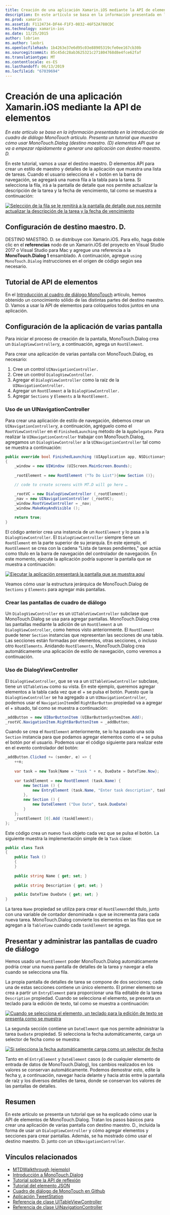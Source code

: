 ```yaml
---
title: Creación de una aplicación Xamarin.iOS mediante la API de elementos
description: En este artículo se basa en la información presentada en la introducción de cuadro de diálogo MonoTouch artículo. Presenta un tutorial que muestra cómo usar MonoTouch.Dialog (destino maestro. (D) elementos API que se va a empezar rápidamente a generar una aplicación con destino maestro. D.
ms.prod: xamarin
ms.assetid: F1124734-DF44-F1F3-0832-46F52A788CDC
ms.technology: xamarin-ios
ms.date: 11/25/2015
author: lobrien
ms.author: laobri
ms.openlocfilehash: 1b4263e37e6d95c03e88905319cfe0ee167cb30b
ms.sourcegitcommit: 85c45dc28ab3625321c271804768d8e4fce62faf
ms.translationtype: MT
ms.contentlocale: es-ES
ms.lasthandoff: 06/13/2019
ms.locfileid: "67039694"
---
```

# <a name="creating-a-xamarinios-application-using-the-elements-api"></a>Creación de una aplicación Xamarin.iOS mediante la API de elementos

_En este artículo se basa en la información presentada en la introducción de cuadro de diálogo MonoTouch artículo. Presenta un tutorial que muestra cómo usar MonoTouch.Dialog (destino maestro. (D) elementos API que se va a empezar rápidamente a generar una aplicación con destino maestro. D._

En este tutorial, vamos a usar el destino maestro. D elementos API para crear un estilo de maestro y detalles de la aplicación que muestra una lista de tareas. Cuando el usuario selecciona el <span class="ui"> + </span> botón en la barra de navegación, se agregará una nueva fila a la tabla para la tarea. Si selecciona la fila, irá a la pantalla de detalle que nos permite actualizar la descripción de la tarea y la fecha de vencimiento, tal como se muestra a continuación:

 [![](elements-api-walkthrough-images/01-task-list-app.png "Selección de la fila se le remitirá a la pantalla de detalle que nos permite actualizar la descripción de la tarea y la fecha de vencimiento")](elements-api-walkthrough-images/01-task-list-app.png#lightbox)

 ## <a name="setting-up-mtd"></a>Configuración de destino maestro. D.

DESTINO MAESTRO. D. se distribuye con Xamarin.iOS. Para ello, haga doble clic en el **referencias** nodo de un Xamarin.iOS del proyecto en Visual Studio 2017 o Visual Studio para Mac y agregue una referencia a la **MonoTouch.Dialog 1** ensamblado. A continuación, agregue `using MonoTouch.Dialog` instrucciones en el origen de código según sea necesario.

## <a name="elements-api-walkthrough"></a>Tutorial de API de elementos

En el [Introducción al cuadro de diálogo MonoTouch](~/ios/user-interface/monotouch.dialog/index.md) artículo, hemos obtenido un conocimiento sólido de las distintas partes del destino maestro. D. Vamos a usar la API de elementos para colóquelos todos juntos en una aplicación.

## <a name="setting-up-the-multi-screen-application"></a>Configuración de la aplicación de varias pantalla

Para iniciar el proceso de creación de la pantalla, MonoTouch.Dialog crea un `DialogViewController`y, a continuación, agrega un `RootElement`.

Para crear una aplicación de varias pantalla con MonoTouch.Dialog, es necesario:

1.  Cree un control `UINavigationController.`
1.  Cree un control `DialogViewController.`
1.  Agregar el `DialogViewController` como la raíz de la  `UINavigationController.` 
1.  Agregar un `RootElement` a la  `DialogViewController.`
1.  Agregar `Sections` y `Elements` a la  `RootElement.` 

### <a name="using-a-uinavigationcontroller"></a>Uso de un UINavigationController

Para crear una aplicación de estilo de navegación, debemos crear un `UINavigationController`y, a continuación, agréguelo como el `RootViewController` en el `FinishedLaunching` método de la `AppDelegate`. Para realizar la `UINavigationController` trabajar con MonoTouch.Dialog, agregamos un `DialogViewController` a la `UINavigationController` tal como se muestra a continuación:

```csharp
public override bool FinishedLaunching (UIApplication app, NSDictionary options)
{
    _window = new UIWindow (UIScreen.MainScreen.Bounds);
            
    _rootElement = new RootElement ("To Do List"){new Section ()};

    // code to create screens with MT.D will go here …

    _rootVC = new DialogViewController (_rootElement);
    _nav = new UINavigationController (_rootVC);
    _window.RootViewController = _nav;
    _window.MakeKeyAndVisible ();
            
    return true;
}
```

El código anterior crea una instancia de un `RootElement` y lo pasa a la `DialogViewController`. El `DialogViewController` siempre tiene un `RootElement` en la parte superior de su jerarquía. En este ejemplo, el `RootElement` se crea con la cadena "Lista de tareas pendientes," que actúa como título en la barra de navegación del controlador de navegación. En este momento, ejecute la aplicación podría suponer la pantalla que se muestra a continuación:

 [![](elements-api-walkthrough-images/02-to-do-list-screen-.png "Ejecutar la aplicación presentará la pantalla que se muestra aquí")](elements-api-walkthrough-images/02-to-do-list-screen-.png#lightbox)

Veamos cómo usar la estructura jerárquica de MonoTouch.Dialog de `Sections` y `Elements` para agregar más pantallas.

### <a name="creating-the-dialog-screens"></a>Crear las pantallas de cuadro de diálogo

Un `DialogViewController` es un `UITableViewController` subclase que MonoTouch.Dialog se usa para agregar pantallas. MonoTouch.Dialog crea las pantallas mediante la adición de un `RootElement` a un `DialogViewController`, como hemos visto anteriormente. El `RootElement` puede tener `Section` instancias que representan las secciones de una tabla.
Las secciones están formadas por elementos, otras secciones, o incluso otro `RootElements`. Anidando `RootElements`, MonoTouch.Dialog crea automáticamente una aplicación de estilo de navegación, como veremos a continuación.

### <a name="using-dialogviewcontroller"></a>Uso de DialogViewController

El `DialogViewController`, que se va a un `UITableViewController` subclase, tiene un `UITableView` como su vista. En este ejemplo, queremos agregar elementos a la tabla cada vez que el <span class="ui"> + </span> se pulsa el botón. Puesto que la `DialogViewController` se ha agregado a un `UINavigationController`, podemos usar el `NavigationItem`del `RightBarButton` propiedad va a agregar el <span class="ui"> + </span> situado, tal como se muestra a continuación:

```csharp
_addButton = new UIBarButtonItem (UIBarButtonSystemItem.Add);
_rootVC.NavigationItem.RightBarButtonItem = _addButton;
```

Cuando se crea el `RootElement` anteriormente, se lo ha pasado una sola `Section` instancia para que podamos agregar elementos como el <span class="ui"> + </span> se pulsa el botón por el usuario. Podemos usar el código siguiente para realizar este en el evento controlador del botón:

```csharp
_addButton.Clicked += (sender, e) => {                
    ++n;
                
    var task = new Task{Name = "task " + n, DueDate = DateTime.Now};
                
    var taskElement = new RootElement (task.Name) {
        new Section () {
            new EntryElement (task.Name, "Enter task description", task.Description)
        },
        new Section () {
            new DateElement ("Due Date", task.DueDate)
        }
    };
    _rootElement [0].Add (taskElement);
};
```

Este código crea un nuevo `Task` objeto cada vez que se pulsa el botón. La siguiente muestra la implementación simple de la `Task` clase:

```csharp
public class Task
{   
    public Task ()
    {
    }
      
    public string Name { get; set; }
        
    public string Description { get; set; }

    public DateTime DueDate { get; set; }
}
```

La tarea `Name` propiedad se utiliza para crear el `RootElement`del título, junto con una variable de contador denominada `n` que se incrementa para cada nueva tarea. MonoTouch.Dialog convierte los elementos en las filas que se agregan a la `TableView` cuando cada `taskElement` se agrega.

## <a name="presenting-and-managing-dialog-screens"></a>Presentar y administrar las pantallas de cuadro de diálogo

Hemos usado un `RootElement` poder MonoTouch.Dialog automáticamente podría crear una nueva pantalla de detalles de la tarea y navegar a ella cuando se selecciona una fila.

La propia pantalla de detalles de tarea se compone de dos secciones; cada una de estas secciones contiene un único elemento. El primer elemento se crea a partir un `EntryElement` para proporcionar una fila editable de la tarea `Description` propiedad. Cuando se selecciona el elemento, se presenta un teclado para la edición de texto, tal como se muestra a continuación:

 [![](elements-api-walkthrough-images/03-create-task.png "Cuando se selecciona el elemento, un teclado para la edición de texto se presenta como se muestra")](elements-api-walkthrough-images/03-create-task.png#lightbox)

La segunda sección contiene un `DateElement` que nos permite administrar la tarea `DueDate` propiedad. Si selecciona la fecha automáticamente, carga un selector de fecha como se muestra:

 [![](elements-api-walkthrough-images/04-date-picker.png "Si selecciona la fecha automáticamente carga como un selector de fecha")](elements-api-walkthrough-images/04-date-picker.png#lightbox)

Tanto en el `EntryElement` y `DateElement` casos (o de cualquier elemento de entrada de datos de MonoTouch.Dialog), los cambios realizados en los valores se conservan automáticamente. Podemos demostrar esto, edite la fecha y, a continuación, navegar hacia delante y hacia atrás entre la pantalla de raíz y los diversos detalles de tarea, donde se conservan los valores de las pantallas de detalles.

## <a name="summary"></a>Resumen

En este artículo se presenta un tutorial que se ha explicado cómo usar la API de elementos de MonoTouch.Dialog. Tratan los pasos básicos para crear una aplicación de varias pantalla con destino maestro. D., incluida la forma de usar un `DialogViewController` y cómo agregar elementos y secciones para crear pantallas. Además, se ha mostrado cómo usar el destino maestro. D. junto con un `UINavigationController`.

## <a name="related-links"></a>Vínculos relacionados

- [MTDWalkthrough (ejemplo)](https://developer.xamarin.com/samples/monotouch/MTDWalkthrough/)
- [Introducción a MonoTouch.Dialog](~/ios/user-interface/monotouch.dialog/index.md)
- [Tutorial sobre la API de reflexión](~/ios/user-interface/monotouch.dialog/reflection-api-walkthrough.md)
- [Tutorial del elemento JSON](~/ios/user-interface/monotouch.dialog/json-element-walkthrough.md)
- [Cuadro de diálogo de MonoTouch en Github](https://github.com/migueldeicaza/MonoTouch.Dialog)
- [Aplicación TweetStation](https://github.com/migueldeicaza/TweetStation)
- [Referencia de clase UITableViewController](https://developer.apple.com/library/ios/#DOCUMENTATION/UIKit/Reference/UITableViewController_Class/Reference/Reference.html)
- [Referencia de clase UINavigationController](https://developer.apple.com/library/ios/#documentation/UIKit/Reference/UINavigationController_Class/Reference/Reference.html)
